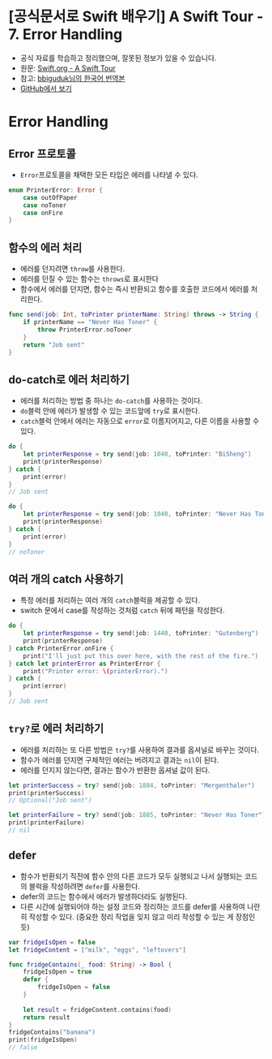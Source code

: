 # [공식문서로 Swift 배우기] A Swift Tour - 7. Error Handling

- 공식 자료를 학습하고 정리했으며, 잘못된 정보가 있을 수 있습니다.
- 원문: [Swift.org - A Swift Tour](https://docs.swift.org/swift-book/GuidedTour/GuidedTour.html)
- 참고: [bbiguduk님의 한국어 번역본](https://bbiguduk.gitbook.io/swift/welcome-to-swift/swift-a-swift-tour)
- [GitHub에서 보기](https://github.com/KyungminLeeDev/learning-with-apple-official-resources)

# Error Handling

## Error 프로토콜

- `Error`프로토콜을 채택한 모든 타입은 에러를 나타낼 수 있다.

~~~swift
enum PrinterError: Error {
    case outOfPaper
    case noToner
    case onFire
}
~~~

## 함수의 에러 처리

- 에러를 던지려면 `throw`를 사용한다.
- 에러를 던질 수 있는 함수는 `throws`로 표시한다
- 함수에서 에러를 던지면, 함수는 즉시 반환되고 함수를 호출한 코드에서 에러를 처리한다.

~~~swift
func send(job: Int, toPrinter printerName: String) throws -> String {
    if printerName == "Never Has Toner" {
        throw PrinterError.noToner
    }
    return "Job sent"
}
~~~

## do-catch로 에러 처리하기

- 에러를 처리하는 방법 중 하나는 `do-catch`를 사용하는 것이다.
- `do`블럭 안에 에러가 발생할 수 있는 코드앞에 `try`로 표시한다.
- `catch`블럭 안에서 에러는 자동으로 `error`로 이름지어지고, 다른 이름을 사용할 수 있다.

~~~swift
do {
    let printerResponse = try send(job: 1040, toPrinter: "BiSheng")
    print(printerResponse)
} catch {
    print(error)
}
// Job sent

do {
    let printerResponse = try send(job: 1040, toPrinter: "Never Has Toner")
    print(printerResponse)
} catch {
    print(error)
}
// noToner
~~~

## 여러 개의 catch 사용하기

- 특정 에러를 처리하는 여러 개의 `catch`블럭을 제공할 수 있다.
- switch 문에서 case를 작성하는 것처럼 `catch` 뒤에 패턴을 작성한다.

~~~swift
do {
    let printerResponse = try send(job: 1440, toPrinter: "Gutenberg")
    print(printerResponse)
} catch PrinterError.onFire {
    print("I'll just put this over here, with the rest of the fire.")
} catch let printerError as PrinterError {
    print("Printer error: \(printerError).")
} catch {
    print(error)
}
// Job sent
~~~

## `try?`로 에러 처리하기

- 에러를 처리하는 또 다른 방법은 `try?`를 사용하여 결과를 옵셔널로 바꾸는 것이다.
- 함수가 에러를 던지면 구체적인 에러는 버려지고 결과는 `nil`이 된다.
- 에러를 던지지 않는다면, 결과는 함수가 반환한 옵셔널 값이 된다.

~~~swift
let printerSuccess = try? send(job: 1884, toPrinter: "Mergenthaler")
print(printerSuccess)
// Optional("Job sent")

let printerFailure = try? send(job: 1885, toPrinter: "Never Has Toner")
print(printerFailure)
// nil
~~~

## defer

- 함수가 반환되기 직전에 함수 안의 다른 코드가 모두 실행되고 나서 실행되는 코드의 블럭을 작성하려면 `defer`를 사용한다.
- defer의 코드는 함수에서 에러가 발생하더라도 실행된다.
- 다른 시간에 실행되어야 하는 설정 코드와 정리하는 코드를 defer를 사용하여 나란히 작성할 수 있다. (중요한 정리 작업을 잊지 않고 미리 작성할 수 있는 게 장점인 듯)

~~~swift
var fridgeIsOpen = false
let fridgeContent = ["milk", "eggs", "leftovers"]

func fridgeContains(_ food: String) -> Bool {
    fridgeIsOpen = true
    defer {
        fridgeIsOpen = false
    }
    
    let result = fridgeContent.contains(food)
    return result
}
fridgeContains("banana")
print(fridgeIsOpen)
// false
~~~
